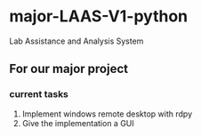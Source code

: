 # major-LAAS-V1-python
Lab Assistance and Analysis System

## For our major project
### current tasks
 1. Implement windows remote desktop with rdpy 
 2. Give the implementation a GUI

